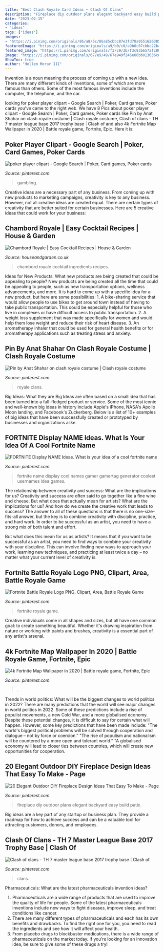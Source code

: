 ```yaml
---
title: "Best Clash Royale Card Ideas ~ Clash Of Clans"
description: "Fireplace diy outdoor plans elegant backyard easy build patio"
date: "2023-02-15"
categories:
- "ideas"
tags: ["ideas"]
images:
- "https://i.pinimg.com/originals/86/a8/5c/86a85cbbc87e3fd78a0551626385eb92.jpg"
featuredImage: "https://i.pinimg.com/originals/a9/b0/c0/a9b0c07cbbc22b4e2f7db19a81aef9f6.png"
featured_image: "https://i.pinimg.com/originals/f3/c9/3b/f3c93b657afc893182271e4977df5674.jpg"
image: "https://i.pinimg.com/originals/67/e9/49/67e949f246e06bb013636c877adc9ab7.jpg"
ShowToc: true
author: "Hellen Morar III"
---
```



invention is a noun meaning the process of coming up with a new idea. There are many different kinds of inventions, some of which are more famous than others. Some of the most famous inventions include the computer, the telephone, and the car.

	

		
looking for poker player clipart - Google Search | Poker, Card games, Poker cards you've came to the right web. We have 8 Pics about poker player clipart - Google Search | Poker, Card games, Poker cards like Pin by Anat Shahar on clash royale costume | Clash royale costume, Clash of clans - TH 7 master league base 2017 trophy base | Clash of and also 4k Fortnite Map Wallpaper in 2020 | Battle royale game, Fortnite, Epic. Here it is:
		
    
## Poker Player Clipart - Google Search | Poker, Card Games, Poker Cards

<img loading=lazy src="https://i.pinimg.com/originals/00/f7/cc/00f7cc96c6055756537bce3c50a6d9d6.png" onerror="this.onerror=null;this.src='https://tse2.mm.bing.net/th?id=OIP.APfMlsYFV1ZTe848UKbZ1gHaGZ&amp;pid=15.1';" alt="poker player clipart - Google Search | Poker, Card games, Poker cards">

_Source: pinterest.com_

>gambling. 

	

Creative ideas are a necessary part of any business. From coming up with new products to marketing campaigns, creativity is key to any business. However, not all creative ideas are created equal. There are certain types of creativity that are better suited for certain businesses. Here are 5 creative ideas that could work for your business:

    
## Chambord Royale | Easy Cocktail Recipes | House &amp; Garden

<img loading=lazy src="https://hg-images.condecdn.net/image/3r1VEoQ19Ll/crop/1020/f/Chambord-Royale-house-20oct16-pr_b.jpg" onerror="this.onerror=null;this.src='https://tse2.mm.bing.net/th?id=OIP.blJ2LI17EgUI3Ofw1zRHfwHaLH&amp;pid=15.1';" alt="Chambord Royale | Easy Cocktail Recipes | House &amp; Garden">

_Source: houseandgarden.co.uk_

>chambord royale cocktail ingredients recipes. 

	

Ideas for New Products: What new products are being created that could be appealing to people?
New products are being created all the time that could be appealing to people, such as new transportation options, wellness advancements, and more. It is hard to come up with a specific idea for a new product, but here are some possibilities: 1. A bike-sharing service that would allow people to use bikes to get around town instead of having to take public transportation. This could be especially helpful for those who live in complexes or have difficult access to public transportation. 2. A weight loss supplement that was made specifically for women and would help them lose weight and reduce their risk of heart disease. 3. An aromatherapy inhaler that could be used for general health benefits or for aromatherapy applications such as treating stress and anxiety. 
    
## Pin By Anat Shahar On Clash Royale Costume | Clash Royale Costume

<img loading=lazy src="https://i.pinimg.com/originals/67/e9/49/67e949f246e06bb013636c877adc9ab7.jpg" onerror="this.onerror=null;this.src='https://tse1.mm.bing.net/th?id=OIP.pKgnIxAGECzo6p8V3k55nwHaJ4&amp;pid=15.1';" alt="Pin by Anat Shahar on clash royale costume | Clash royale costume">

_Source: pinterest.com_

>royale clans. 

	

Big Ideas: What they are
Big Ideas are often based on a small idea that has been turned into a full-fledged product or service. Some of the most iconic and well-known big ideas in history include Apple's iPhone, NASA's Apollo Moon landing, and Facebook's Zuckerberg. 
Below is a list of 10+ examples of big ideas that have been successfully created or prototyped by businesses and organizations alike.

    
## FORTNITE Display NAME Ideas. What Is Your Idea Of A Cool Fortnite Name

<img loading=lazy src="https://i.pinimg.com/originals/f3/c9/3b/f3c93b657afc893182271e4977df5674.jpg" onerror="this.onerror=null;this.src='https://tse2.mm.bing.net/th?id=OIP.Olg5A_AcvCvElFKl2kje-AHaE8&amp;pid=15.1';" alt="FORTNITE Display NAME Ideas. What is your idea of a cool fortnite name">

_Source: pinterest.com_

>fortnite name display cool names gamer gamertag generator coolest usernames idea games. 

	

The relationship between creativity and success: What are the implications for us?
Creativity and success are often said to go together like a fine wine and cheese. But what does that actually mean for artists? What are the implications for us? And how do we create the creative work that leads to success?
The answer to all of these questions is that there is no one-size-fits-all answer, but the key is to combine creativity with discipline, practice, and hard work. In order to be successful as an artist, you need to have a strong mix of both talent and effort.

But what does this mean for us as artists? It means that if you want to be successful as an artist, you need to find ways to combine your creativity with your discipline. This can involve finding new ways to approach your work, learning new techniques, and practicing at least twice a day – no matter what your current level of creativity is.

    
## Fortnite Battle Royale Logo PNG, Clipart, Area, Battle Royale Game

<img loading=lazy src="https://i.pinimg.com/736x/c2/b8/9e/c2b89efb4691128774b6b02fe8561120.jpg" onerror="this.onerror=null;this.src='https://tse4.mm.bing.net/th?id=OIP.2OZacFG72piu1zxcZc-z-gHaGK&amp;pid=15.1';" alt="Fortnite Battle Royale Logo PNG, Clipart, Area, Battle Royale Game">

_Source: pinterest.com_

>fortnite royale game. 

	

Creative individuals come in all shapes and sizes, but all have one common goal: to create something beautiful. Whether it's drawing inspiration from nature or working with paints and brushes, creativity is a essential part of any artist's arsenal.

    
## 4k Fortnite Map Wallpaper In 2020 | Battle Royale Game, Fortnite, Epic

<img loading=lazy src="https://i.pinimg.com/originals/86/a8/5c/86a85cbbc87e3fd78a0551626385eb92.jpg" onerror="this.onerror=null;this.src='https://tse1.mm.bing.net/th?id=OIP.kyyTFsEtVNU8PTYzBHuzgQHaEK&amp;pid=15.1';" alt="4k Fortnite Map Wallpaper in 2020 | Battle royale game, Fortnite, Epic">

_Source: pinterest.com_

>. 

	

Trends in world politics: What will be the biggest changes to world politics in 2022?
There are many predictions that the world will see major changes in world politics in 2022. Some of these predictions include a rise of populist movements, a new Cold War, and a more globalised economy. Despite these potential changes, it is difficult to say for certain what will happen. However, some key predictions that have been made include: 
"The world's biggest political problems will be solved through cooperation and dialogue – not by force or coercion."
"The rise of populism and nationalism will be countered by a more open and tolerant world."
"A globalised economy will lead to closer ties between countries, which will create new opportunities for cooperation.

    
## 20 Elegant Outdoor DIY Fireplace Design Ideas That Easy To Make - Page

<img loading=lazy src="https://i.pinimg.com/originals/d0/7b/c4/d07bc452162b7fd8b2cbc6308016d25b.jpg" onerror="this.onerror=null;this.src='https://tse1.mm.bing.net/th?id=OIP.AikHbyDoWswTv_QDn6WfjwHaLF&amp;pid=15.1';" alt="20 Elegant Outdoor DIY Fireplace Design Ideas That Easy To Make - Page">

_Source: pinterest.com_

>fireplace diy outdoor plans elegant backyard easy build patio. 

	

Big ideas are a key part of any startup or business plan. They provide a roadmap for how to achieve success and can be a valuable tool for attracting customers, donors, and employees.

    
## Clash Of Clans - TH 7 Master League Base 2017 Trophy Base | Clash Of

<img loading=lazy src="https://i.pinimg.com/originals/a9/b0/c0/a9b0c07cbbc22b4e2f7db19a81aef9f6.png" onerror="this.onerror=null;this.src='https://tse1.mm.bing.net/th?id=OIP.hD2QXVgvzruMDhs9pBKvjQHaFj&amp;pid=15.1';" alt="Clash of clans - TH 7 master league base 2017 trophy base | Clash of">

_Source: pinterest.com_

>clans. 

	

Pharmaceuticals: What are the latest pharmaceuticals invention ideas?
1. Pharmaceuticals are a wide range of products that are used to improve the quality of life for people. Some of the latest pharmaceuticals inventions include new ways to fight diseases, improve sleep, and treat conditions like cancer.
2. There are many different types of pharmaceuticals and each has its own benefits and drawbacks. To find the right one for you, you need to read the ingredients and see how it will affect your health.
3. From placebo drugs to blockbuster medications, there is a wide range of pharmaceuticals on the market today. If you're looking for an innovation idea, be sure to give some of these drugs a try!

